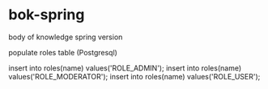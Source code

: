 # bok-spring
body of knowledge spring version

populate roles table (Postgresql)

insert into roles(name) values('ROLE_ADMIN');
insert into roles(name) values('ROLE_MODERATOR');
insert into roles(name) values('ROLE_USER');

